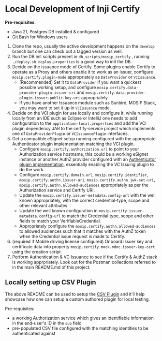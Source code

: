 # Local Development of Inji Certify

**Pre-requisites**: 

- Java 21, Postgres DB installed & configured
- Git Bash for Windows users

1. Clone the repo, usually the active development happens on the `develop` branch but one can check out a tagged version as well.
2. Run the DB init scripts present in `db_scripts/mosip_certify` , running `./deploy.sh deploy.properties` is a good way to init the DB.
3. Decide on the issuance mode of Certify. Some plugins enable Certify to operate as a Proxy and others enable it to work as an Issuer, configure `mosip.certify.plugin-mode` appropriately as `DataProvider` or `VCIssuance`.
    * [Recommended] Set it to `DataProvider` if you want a quickest possible working setup, and configure `mosip.certify.data-provider-plugin.issuer-uri` and `mosip.certify.data-provider-plugin.issuer-public-key-uri` appropriately.
    * If you have another Issuance module such as Sunbird, MOSIP Stack, you may want to set it up in `VCIssuance` mode.
4. Decide on the VCI plugin for use locally and configure it, while running locally from an IDE such as Eclipse or IntelliJ one needs to add configuration to the `application-local.properties` and add the VCI plugin dependency JAR to the certify-service project which implements one of `DataProviderPlugin` or `VCIssuancePlugin` interfaces.
5. Get a compatible eSignet setup running configured with the appropriate Authenticator plugin implementation matching the VCI plugin.
    * Configure `mosip.certify.authorization.url` to point to your Authorization service hostname, this could be a working eSignet instance or another AuthZ provider configured with an [Authenticator plugin implementation](https://docs.esignet.io/integration/authenticator), essentially enabling the VC Issuing plugin to do the work.
    * Configure `mosip.certify.domain.url`, `mosip.certify.identifier`, `mosip.certify.authn.issuer-uri`, `mosip.certify.authn.jwk-set-uri`, `mosip.certify.authn.allowed-audiences` appropriately as per the Authorization service and Certify URI.
    * Update the `mosip.certify.issuer-metadata.config-url` with the well known appropriately, with the correct credential-type, scope and other relevant attributes.
    * Update the well known configuration in `mosip.certify.issuer-metadata.config-url` to match the Credential type, scope and other fields to match your VerifiableCredential.
    * Appropriately configure the `mosip.certify.authn.allowed-audiences` to allowed audiences such that it matches with the AuthZ token when the Credential issue request is made to Certify.
6. (required if Mobile driving license configured) Onboard issuer key and certificate data into property `mosip.certify.mock.mdoc.issuer-key-cert` using the creation script.
7. Perform Authentication & VC Issuance to see if the Certify & AuthZ stack is working apprpriately. Look out for the Postman collections referred to in the main README.md of this project.


## Locally setting up CSV Plugin


The above README can be used to setup the [CSV Plugin](https://github.com/mosip/digital-credential-plugins/tree/develop/mock-certify-plugin) and it'll help showcase how one can setup a custom authored plugin for local testing.

Pre-requisites:

* a working Authorization service which gives an identifiable information in the end-user's ID in the `sub` field
* pre-populated CSV file configured with the matching identities to be authenticated against
